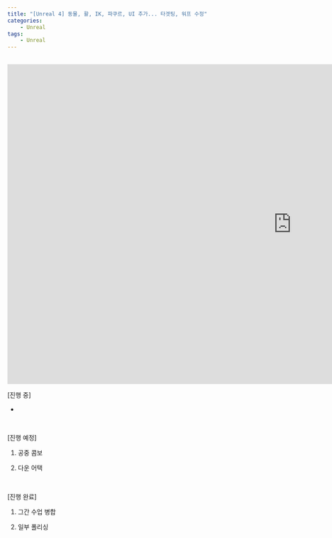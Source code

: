 ```yaml
---
title: "[Unreal 4] 동물, 활, IK, 파쿠르, UI 추가... 타겟팅, 워프 수정"
categories:
    - Unreal
tags:
    - Unreal
---
```


<br>
<iframe width="1280" height="720" src="https://www.youtube.com/embed/RGnZQHwlI0E" title="YouTube video player" frameborder="0" allow="accelerometer; autoplay; clipboard-write; encrypted-media; gyroscope; picture-in-picture" allowfullscreen></iframe>

<br>

[진행 중]

-

​

[진행 예정]

1. 공중 콤보

2. 다운 어택

​

[진행 완료]

1. 그간 수업 병합

2. 일부 폴리싱
